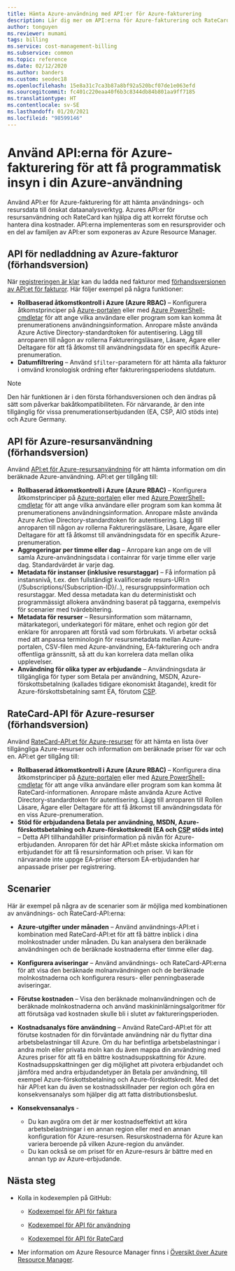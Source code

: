 ```yaml
---
title: Hämta Azure-användning med API:er för Azure-fakturering
description: Lär dig mer om API:erna för Azure-fakturering och RateCard och få information om resursförbrukning och trender i Azure.
author: tonguyen
ms.reviewer: mumami
tags: billing
ms.service: cost-management-billing
ms.subservice: common
ms.topic: reference
ms.date: 02/12/2020
ms.author: banders
ms.custom: seodec18
ms.openlocfilehash: 15e8a31c7ca3b87a8bf92a520bcf07de1e063efd
ms.sourcegitcommit: fc401c220eaa40f6b3c8344db84b801aa9ff7185
ms.translationtype: HT
ms.contentlocale: sv-SE
ms.lasthandoff: 01/20/2021
ms.locfileid: "98599146"
---
```

# <a name="use-azure-billing-apis-to-programmatically-get-insight-into-your-azure-usage"></a>Använd API:erna för Azure-fakturering för att få programmatisk insyn i din Azure-användning
Använd API:er för Azure-fakturering för att hämta användnings- och resursdata till önskat dataanalysverktyg. Azures API:er för resursanvändning och RateCard kan hjälpa dig att korrekt förutse och hantera dina kostnader. API:erna implementeras som en resursprovider och en del av familjen av API:er som exponeras av Azure Resource Manager.  

## <a name="azure-invoice-download-api-preview"></a>API för nedladdning av Azure-fakturor (förhandsversion)
När [registreringen är klar](manage-billing-access.md#opt-in) kan du ladda ned fakturor med [förhandsversionen av API:et för fakturor](/rest/api/billing). Här följer exempel på några funktioner:

* **Rollbaserad åtkomstkontroll i Azure (Azure RBAC)** – Konfigurera åtkomstprinciper på [Azure-portalen](https://portal.azure.com) eller med [Azure PowerShell-cmdletar](/powershell/azure/) för att ange vilka användare eller program som kan komma åt prenumerationens användningsinformation. Anropare måste använda Azure Active Directory-standardtoken för autentisering. Lägg till anroparen till någon av rollerna Faktureringsläsare, Läsare, Ägare eller Deltagare för att få åtkomst till användningsdata för en specifik Azure-prenumeration.
* **Datumfiltrering** – Använd `$filter`-parametern för att hämta alla fakturor i omvänd kronologisk ordning efter faktureringsperiodens slutdatum.

> [!NOTE]
> Den här funktionen är i den första förhandsversionen och den ändras på sätt som påverkar bakåtkompatibiliteten. För närvarande, är den inte tillgänglig för vissa prenumerationserbjudanden (EA, CSP, AIO stöds inte) och Azure Germany.

## <a name="azure-resource-usage-api-preview"></a>API för Azure-resursanvändning (förhandsversion)
Använd [API:et för Azure-resursanvändning](/previous-versions/azure/reference/mt219003(v=azure.100)) för att hämta information om din beräknade Azure-användning. API:et ger tillgång till:

* **Rollbaserad åtkomstkontroll i Azure (Azure RBAC)** – Konfigurera åtkomstprinciper på [Azure-portalen](https://portal.azure.com) eller med [Azure PowerShell-cmdletar](/powershell/azure/) för att ange vilka användare eller program som kan komma åt prenumerationens användningsinformation. Anropare måste använda Azure Active Directory-standardtoken för autentisering. Lägg till anroparen till någon av rollerna Faktureringsläsare, Läsare, Ägare eller Deltagare för att få åtkomst till användningsdata för en specifik Azure-prenumeration.
* **Aggregeringar per timme eller dag** – Anropare kan ange om de vill samla Azure-användningsdata i containrar för varje timme eller varje dag. Standardvärdet är varje dag.
* **Metadata för instanser (inklusive resurstaggar)** – Få information på instansnivå, t.ex. den fullständigt kvalificerade resurs-URI:n (/Subscriptions/{Subscription-ID}/..), resursgruppsinformation och resurstaggar. Med dessa metadata kan du deterministiskt och programmässigt allokera användning baserat på taggarna, exempelvis för scenarier med tvärdebitering.
* **Metadata för resurser** – Resursinformation som mätarnamn, mätarkategori, underkategori för mätare, enhet och region gör det enklare för anroparen att förstå vad som förbrukats. Vi arbetar också med att anpassa terminologin för resursmetadata mellan Azure-portalen, CSV-filen med Azure-användning, EA-fakturering och andra offentliga gränssnitt, så att du kan korrelera data mellan olika upplevelser.
* **Användning för olika typer av erbjudande** – Användningsdata är tillgängliga för typer som Betala per användning, MSDN, Azure-förskottsbetalning (kallades tidigare ekonomiskt åtagande), kredit för Azure-förskottsbetalning samt EA, förutom [CSP](/partner-center).

## <a name="azure-resource-ratecard-api-preview"></a>RateCard-API för Azure-resurser (förhandsversion)
Använd [RateCard-API:et för Azure-resurser](/previous-versions/azure/reference/mt219005(v=azure.100)) för att hämta en lista över tillgängliga Azure-resurser och information om beräknade priser för var och en. API:et ger tillgång till:

* **Rollbaserad åtkomstkontroll i Azure (Azure RBAC)** – Konfigurera dina åtkomstprinciper på [Azure-portalen](https://portal.azure.com) eller med [Azure PowerShell-cmdletar](/powershell/azure/) för att ange vilka användare eller program som kan komma åt RateCard-informationen. Anropare måste använda Azure Active Directory-standardtoken för autentisering. Lägg till anroparen till Rollen Läsare, Ägare eller Deltagare för att få åtkomst till användningsdata för en viss Azure-prenumeration.
* **Stöd för erbjudandena Betala per användning, MSDN, Azure-förskottsbetalning och Azure-förskottskredit (EA och [CSP](/partner-center) stöds inte)** – Detta API tillhandahåller prisinformation på nivån för Azure-erbjudanden.  Anroparen för det här API:et måste skicka information om erbjudandet för att få resursinformation och priser. Vi kan för närvarande inte uppge EA-priser eftersom EA-erbjudanden har anpassade priser per registrering.

## <a name="scenarios"></a>Scenarier
Här är exempel på några av de scenarier som är möjliga med kombinationen av användnings- och RateCard-API:erna:

* **Azure-utgifter under månaden** – Använd användnings-API:et i kombination med RateCard-API:et för att få bättre inblick i dina molnkostnader under månaden. Du kan analysera den beräknade användningen och de beräknade kostnaderna efter timme eller dag.
* **Konfigurera aviseringar** – Använd användnings- och RateCard-API:erna för att visa den beräknade molnanvändningen och de beräknade molnkostnaderna och konfigurera resurs- eller penningbaserade aviseringar.
* **Förutse kostnaden** – Visa den beräknade molnanvändningen och de beräknade molnkostnaderna och använd maskininlärningsalgoritmer för att förutsäga vad kostnaden skulle bli i slutet av faktureringsperioden.
* **Kostnadsanalys före användning** – Använd RateCard-API:et för att förutse kostnaden för din förväntade användning när du flyttar dina arbetsbelastningar till Azure. Om du har befintliga arbetsbelastningar i andra moln eller privata moln kan du även mappa din användning med Azures priser för att få en bättre kostnadsuppskattning för Azure. Kostnadsuppskattningen ger dig möjlighet att pivotera erbjudandet och jämföra med andra erbjudandetyper än Betala per användning, till exempel Azure-förskottsbetalning och Azure-förskottskredit. Med det här API:et kan du även se kostnadsskillnader per region och göra en konsekvensanalys som hjälper dig att fatta distributionsbeslut.
* **Konsekvensanalys** -

  * Du kan avgöra om det är mer kostnadseffektivt att köra arbetsbelastningar i en annan region eller med en annan konfiguration för Azure-resursen. Resurskostnaderna för Azure kan variera beroende på vilken Azure-region du använder.
  * Du kan också se om priset för en Azure-resurs är bättre med en annan typ av Azure-erbjudande.


## <a name="next-steps"></a>Nästa steg
* Kolla in kodexemplen på GitHub:
  * [Kodexempel för API för faktura](https://go.microsoft.com/fwlink/?linkid=845124)

  * [Kodexempel för API för användning](https://github.com/Azure-Samples/billing-dotnet-usage-api)

  * [Kodexempel för API för RateCard](https://github.com/Azure-Samples/billing-dotnet-ratecard-api)

* Mer information om Azure Resource Manager finns i [Översikt över Azure Resource Manager](../../azure-resource-manager/management/overview.md).